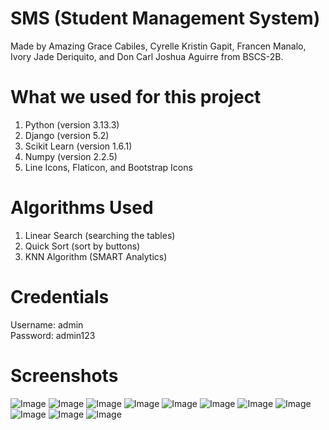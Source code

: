 # SMS (Student Management System)

Made by Amazing Grace Cabiles, Cyrelle Kristin Gapit, Francen Manalo, Ivory Jade Deriquito, and Don Carl Joshua Aguirre from BSCS-2B.

# What we used for this project
1. Python (version 3.13.3)
2. Django (version 5.2)
3. Scikit Learn (version 1.6.1)
4. Numpy (version 2.2.5)
5. Line Icons, Flaticon, and Bootstrap Icons 

# Algorithms Used
1. Linear Search (searching the tables)
2. Quick Sort (sort by buttons)
3. KNN Algorithm (SMART Analytics)

# Credentials
Username: admin\
Password: admin123

# Screenshots
![Image](https://github.com/user-attachments/assets/de10afac-6884-46d9-ab05-ec6abfd32053)
![Image](https://github.com/user-attachments/assets/83feb71b-9445-4d0e-8df7-e5233a06ae79)
![Image](https://github.com/user-attachments/assets/347d0681-4c95-437a-8795-dcb1b85dbabc)
![Image](https://github.com/user-attachments/assets/a0da4618-1bcc-4262-a0d1-987e1ebf1c75)
![Image](https://github.com/user-attachments/assets/2aeb53dd-c188-46a8-aecb-90c16e3b4fca)
![Image](https://github.com/user-attachments/assets/32e063ad-7cb3-425b-9d4a-c25f9070ba31)
![Image](https://github.com/user-attachments/assets/f955b633-179f-4ff3-b9d3-d59974a30c80)
![Image](https://github.com/user-attachments/assets/c6d42dee-c508-4bae-b8d2-af80f1423bbb)
![Image](https://github.com/user-attachments/assets/83108c9d-4599-4fcd-92db-5e966211f698)
![Image](https://github.com/user-attachments/assets/aba7869e-f368-4628-9520-e9334b8b584e)
![Image](https://github.com/user-attachments/assets/51422764-91ac-43d3-a4bf-28b10691b8f9)
